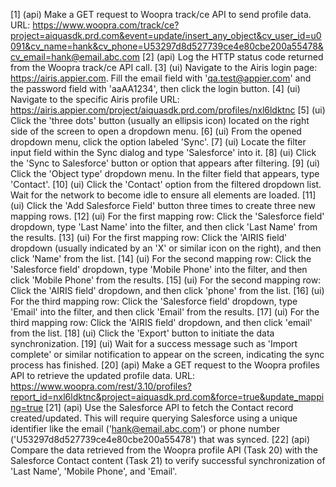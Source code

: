 [1] (api) Make a GET request to Woopra track/ce API to send profile data. URL: https://www.woopra.com/track/ce?project=aiquasdk.prd.com&event=update/insert_any_object&cv_user_id=u0091&cv_name=hank&cv_phone=U53297d8d527739ce4e80cbe200a55478&cv_email=hank@email.abc.com
[2] (api) Log the HTTP status code returned from the Woopra track/ce API call.
[3] (ui) Navigate to the Airis login page: https://airis.appier.com. Fill the email field with 'qa.test@appier.com' and the password field with 'aaAA1234', then click the login button.
[4] (ui) Navigate to the specific Airis profile URL: https://airis.appier.com/project/aiquasdk.prd.com/profiles/nxl6ldktnc
[5] (ui) Click the 'three dots' button (usually an ellipsis icon) located on the right side of the screen to open a dropdown menu.
[6] (ui) From the opened dropdown menu, click the option labeled 'Sync'.
[7] (ui) Locate the filter input field within the Sync dialog and type 'Salesforce' into it.
[8] (ui) Click the 'Sync to Salesforce' button or option that appears after filtering.
[9] (ui) Click the 'Object type' dropdown menu. In the filter field that appears, type 'Contact'.
[10] (ui) Click the 'Contact' option from the filtered dropdown list. Wait for the network to become idle to ensure all elements are loaded.
[11] (ui) Click the 'Add Salesforce Field' button three times to create three new mapping rows.
[12] (ui) For the first mapping row: Click the 'Salesforce field' dropdown, type 'Last Name' into the filter, and then click 'Last Name' from the results.
[13] (ui) For the first mapping row: Click the 'AIRIS field' dropdown (usually indicated by an 'X' or similar icon on the right), and then click 'Name' from the list.
[14] (ui) For the second mapping row: Click the 'Salesforce field' dropdown, type 'Mobile Phone' into the filter, and then click 'Mobile Phone' from the results.
[15] (ui) For the second mapping row: Click the 'AIRIS field' dropdown, and then click 'phone' from the list.
[16] (ui) For the third mapping row: Click the 'Salesforce field' dropdown, type 'Email' into the filter, and then click 'Email' from the results.
[17] (ui) For the third mapping row: Click the 'AIRIS field' dropdown, and then click 'email' from the list.
[18] (ui) Click the 'Export' button to initiate the data synchronization.
[19] (ui) Wait for a success message such as 'Import complete' or similar notification to appear on the screen, indicating the sync process has finished.
[20] (api) Make a GET request to the Woopra profiles API to retrieve the updated profile data. URL: https://www.woopra.com/rest/3.10/profiles?report_id=nxl6ldktnc&project=aiquasdk.prd.com&force=true&update_mapping=true
[21] (api) Use the Salesforce API to fetch the Contact record created/updated. This will require querying Salesforce using a unique identifier like the email ('hank@email.abc.com') or phone number ('U53297d8d527739ce4e80cbe200a55478') that was synced.
[22] (api) Compare the data retrieved from the Woopra profile API (Task 20) with the Salesforce Contact content (Task 21) to verify successful synchronization of 'Last Name', 'Mobile Phone', and 'Email'.
